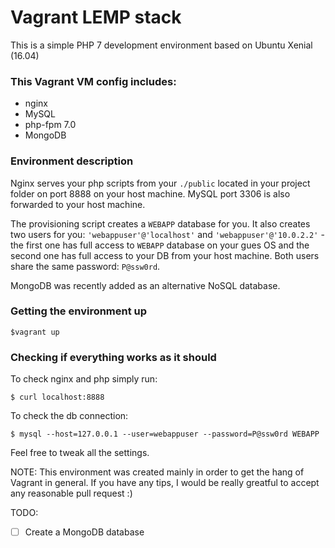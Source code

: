# Vagrant LEMP stack

This is a simple PHP 7 development environment based on Ubuntu Xenial (16.04)

### This Vagrant VM config includes:

- nginx
- MySQL
- php-fpm 7.0
- MongoDB

### Environment description

Nginx serves your php scripts from your `./public` located in your project folder on port 8888 on your host machine.
MySQL port 3306 is also forwarded to your host machine.

The provisioning script creates a `WEBAPP` database for you.
It also creates two users for you: `'webappuser'@'localhost'` and `'webappuser'@'10.0.2.2'` - the first one has full access to `WEBAPP` database on your gues OS and the second one has full access to your DB from your host machine.
Both users share the same password: `P@ssw0rd`.

MongoDB was recently added as an alternative NoSQL database.

### Getting the environment up
```shell
$vagrant up
```

### Checking if everything works as it should
To check nginx and php simply run:
```shell
$ curl localhost:8888
```
 
To check the db connection:

``` 
$ mysql --host=127.0.0.1 --user=webappuser --password=P@ssw0rd WEBAPP
```

Feel free to tweak all the settings.

NOTE: This environment was created mainly in order to get the hang of Vagrant in general. If you have any tips, I would be really greatful to accept any reasonable pull request :)

TODO:

- [ ] Create a MongoDB database 
